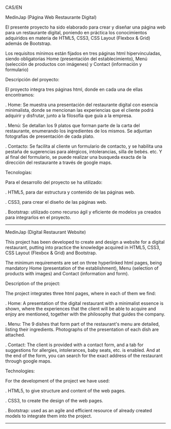 CAS/EN

MedinJap  (Página Web Restaurante Digital)

El presente proyecto ha sido elaborado para crear y diseñar una página web para un restaurante digital, poniendo en práctica los conocimientos adquiridos en materia de HTML5, CSS3, CSS Layout (Flexbox & Grid) además de Bootstrap.

Los requisitos mínimos están fijados en tres páginas html hipervinculadas, siendo obligatorias Home (presentación del establecimiento), Menú (selección de productos con imágenes) y Contact (información y formulario)


Descripción del proyecto:

El proyecto integra tres páginas html, donde en cada una de ellas encontramos:

. Home: Se muestra una presentación del restaurante digital con esencia minimalista, donde se mencionan las experiencias que el cliente podrá adquirir y disfrutar, junto a la filosofía que guía a la empresa.

. Menú: Se detallan los 9 platos que forman parte de la carta del restaurante, enumerando los ingredientes de los mismos. Se adjuntan fotografias de presentación de cada plato.

. Contacto: Se facilita al cliente un formulario de contacto, y se habilita una pestaña de sugerencias para alérgicos, intolerancias, silla de bebés. etc. Y al final del formulario, se puede realizar una busqueda exacta de la dirección del restaurante a través de google maps.


Tecnologías:

Para el desarrollo del proyecto se ha utilizado:

. HTML5, para dar estructura y contenido de las páginas web.
  
. CSS3, para crear el diseño de las páginas web.

. Bootstrap: utilizado como recurso ágil y eficiente de modelos ya creados para integrarlos en el proyecto.

__________________________________________________________________________________________________________________________________________

MedinJap (Digital Restaurant Website)

This project has been developed to create and design a website for a digital restaurant, putting into practice the knowledge acquired in HTML5, CSS3, CSS Layout (Flexbox & Grid) and Bootstrap.

The minimum requirements are set on three hyperlinked html pages, being mandatory Home (presentation of the establishment), Menu (selection of products with images) and Contact (information and form).


Description of the project:

The project integrates three html pages, where in each of them we find:

. Home: A presentation of the digital restaurant with a minimalist essence is shown, where the experiences that the client will be able to acquire and enjoy are mentioned, together with the philosophy that guides the company.

. Menu: The 9 dishes that form part of the restaurant's menu are detailed, listing their ingredients. Photographs of the presentation of each dish are attached.

. Contact: The client is provided with a contact form, and a tab for suggestions for allergies, intolerances, baby seats, etc. is enabled. And at the end of the form, you can search for the exact address of the restaurant through google maps.


Technologies:

For the development of the project we have used:

. HTML5, to give structure and content of the web pages.
  
. CSS3, to create the design of the web pages.

. Bootstrap: used as an agile and efficient resource of already created models to integrate them into the project.
__________________________________________________________________________________________________________________________________________